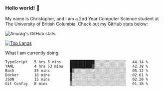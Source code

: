 ### Hello world! 👋
My name is Christopher, and I am a 2nd Year Computer Science student at The University of British Columbia. 
Check out my GitHub stats below: 

![Anurag's GitHub stats](https://github-readme-stats.vercel.app/api?username=chrishadrian&hide=contribs,issues&count_private=true&show_icons=true&theme=tokyonight)

[![Top Langs](https://github-readme-stats.vercel.app/api/top-langs/?username=chrishadrian&layout=compact&theme=tokyonight&langs_count=4)](https://github.com/anuraghazra/github-readme-stats)

What I am currently doing:
<!--START_SECTION:waka-->

```text
TypeScript   5 hrs 5 mins    ███████████░░░░░░░░░░░░░░   44.14 %
YAML         4 hrs 53 mins   ██████████▓░░░░░░░░░░░░░░   42.38 %
Bash         35 mins         █▒░░░░░░░░░░░░░░░░░░░░░░░   05.12 %
Docker       18 mins         ▓░░░░░░░░░░░░░░░░░░░░░░░░   02.61 %
JSON         15 mins         ▓░░░░░░░░░░░░░░░░░░░░░░░░   02.20 %
Git Config   8 mins          ▒░░░░░░░░░░░░░░░░░░░░░░░░   01.18 %
```

<!--END_SECTION:waka-->
<!-- [![willianrod's wakatime stats](https://github-readme-stats.vercel.app/api/wakatime?username=chrishadrian)](https://github.com/anuraghazra/github-readme-stats) -->

<!--
- 🔭 I’m currently working on ...
- 🌱 I’m currently learning ...
- 👯 I’m looking to collaborate on ...
- 🤔 I’m looking for help with ...
- 💬 Ask me about ...
- 📫 How to reach me: ...
- 😄 Pronouns: ...
- ⚡ Fun fact: ...
-->
